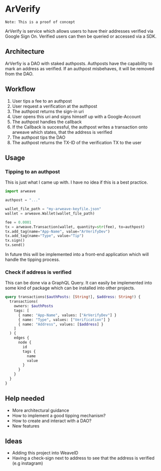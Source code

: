 # ArVerify
```Note: This is a proof of concept```

ArVerify is service which allows users to have their addresses verified via Google Sign On.
Verified users can then be queried or accessed via a SDK.

## Architecture
ArVerfiy is a DAO with staked authposts. Authposts have the capability to mark an address as verified.
If an authpost misbehaves, it will be removed from the DAO.

## Workflow
1.  User tips a fee to an authpost
2.  User request a verification at the authpost
3.  The authpost returns the sign-in uri
4.  User opens this uri and signs himself up with a Google-Account
5.  The authpost handles the callback
6.  If the Callback is successful, the authpost writes a transaction onto arweave which states, that the address is verified
7.  The authpost tips the DAO
8.  The authpost returns the TX-ID of the verification TX to the user

## Usage
### Tipping to an authpost
This is just what I came up with. I have no idea if this is a best practice.
````python
import arweave

authpost = "..."

wallet_file_path = "my-arweave-keyfile.json"
wallet = arweave.Wallet(wallet_file_path)

fee = 0.0001
tx = arweave.Transaction(wallet, quantity=str(fee), to=authpost)
tx.add_tag(name="App-Name", value="ArVerifyDev")
tx.add_tag(name="Type", value="Tip")
tx.sign()
tx.send()
````

In future this will be implemented into a front-end application which will handle the tipping process.

### Check if address is verified
This can be done via a GraphQL Query. It can easily be implemented into some kind
of package which can be installed into other projects.

```graphql
query transactions($authPosts: [String!], $address: String!) {
  transactions(
    owners: $authPosts
    tags: [
      { name: "App-Name", values: ["ArVerifyDev"] }
      { name: "Type", values: ["Verification"] }
      { name: "Address", values: [$address] }
    ]
  ) {
    edges {
      node {
        id
        tags {
          name
          value
        }
      }
    }
  }
}
```
## Help needed
*   More architectural guidance
*   How to implement a good tipping mechanism?
*   How to create and interact with a DAO?
*   New features

## Ideas
*   Adding this project into WeaveID
*   Having a check-sign next to address to see that the address is verified (e.g instagram)